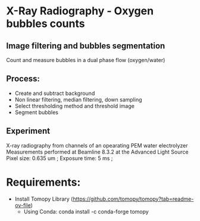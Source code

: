 # X-Ray Radiography - Oxygen bubbles counts
## Image filtering and bubbles segmentation 

Count and measure bubbles in a dual phase flow (oxygen/water)
## Process:
- Create and subtract background
- Non linear filtering, median filtering, down sampling
- Select thresholding method and threshold image
- Segment bubbles

## Experiment
X-ray radiography from channels of an opearating PEM water electrolyzer 
Measurements performed at Beamline 8.3.2 at the Advanced Light Source
Pixel size: 0.635 um ; Exposure time: 5 ms ; 



# Requirements: 
  - Install Tomopy Library (https://github.com/tomopy/tomopy?tab=readme-ov-file)
    - Using Conda: conda install -c conda-forge tomopy
